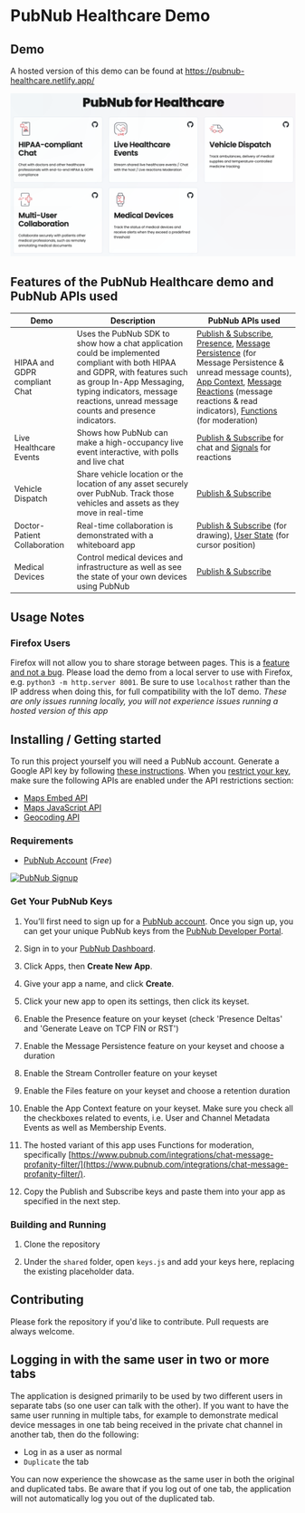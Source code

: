 # PubNub Healthcare Demo

## Demo

A hosted version of this demo can be found at https://pubnub-healthcare.netlify.app/

![Screenshot](./media/landing.png)

## Features of the PubNub Healthcare demo and PubNub APIs used


| Demo | Description | PubNub APIs used |
| ---- | --- | ---------------- |
| HIPAA and GDPR compliant Chat | Uses the PubNub SDK to show how a chat application could be implemented compliant with both HIPAA and GDPR, with features such as group In-App Messaging, typing indicators, message reactions, unread message counts and presence indicators. |  [Publish & Subscribe](https://www.pubnub.com/docs/sdks/javascript/api-reference/publish-and-subscribe), [Presence](https://www.pubnub.com/docs/sdks/javascript/api-reference/presence), [Message Persistence](https://www.pubnub.com/docs/sdks/javascript/api-reference/storage-and-playback) (for Message Persistence & unread message counts), [App Context](https://www.pubnub.com/docs/sdks/javascript/api-reference/objects), [Message Reactions](https://www.pubnub.com/docs/sdks/javascript/api-reference/message-actions)  (message reactions & read indicators), [Functions](https://www.pubnub.com/docs/general/serverless/functions/overview) (for moderation)  |
| Live Healthcare Events | Shows how PubNub can make a high-occupancy live event interactive, with polls and live chat | [Publish & Subscribe](https://www.pubnub.com/docs/sdks/javascript/api-reference/publish-and-subscribe) for chat and [Signals](https://www.pubnub.com/docs/general/messages/publish#send-signals) for reactions  |
| Vehicle Dispatch | Share vehicle location or the location of any asset securely over PubNub.  Track those vehicles and assets as they move in real-time | [Publish & Subscribe](https://www.pubnub.com/docs/sdks/javascript/api-reference/publish-and-subscribe) |
| Doctor-Patient Collaboration | Real-time collaboration is demonstrated with a whiteboard app | [Publish & Subscribe](https://www.pubnub.com/docs/sdks/javascript/api-reference/publish-and-subscribe)  (for drawing), [User State](https://www.pubnub.com/docs/sdks/javascript/api-reference/presence#user-state) (for cursor position) |
| Medical Devices | Control medical devices and infrastructure as well as see the state of your own devices using PubNub | [Publish & Subscribe](https://www.pubnub.com/docs/sdks/javascript/api-reference/publish-and-subscribe) |


## Usage Notes

### Firefox Users

Firefox will not allow you to share storage between pages.  This is a [feature and not a bug](https://bugzilla.mozilla.org/show_bug.cgi?id=1730419).  Please load the demo from a local server to use with Firefox, e.g. `python3 -m http.server 8001`.  Be sure to use `localhost` rather than the IP address when doing this, for full compatibility with the IoT demo.  *These are only issues running locally, you will not experience issues running a hosted version of this app*


## Installing / Getting started

To run this project yourself you will need a PubNub account. Generate a Google API key by following [these instructions](https://developers.google.com/maps/documentation/javascript/get-api-key). When you [restrict your key](https://console.cloud.google.com/apis/credentials/key/), make sure the following APIs are enabled under the API restrictions section:
- [Maps Embed API](https://developers.google.com/maps/documentation/embed/get-started)
- [Maps JavaScript API](https://developers.google.com/maps/documentation/javascript/overview)
- [Geocoding API](https://developers.google.com/maps/documentation/geocoding/overview)


### Requirements
- [PubNub Account](#pubnub-account) (*Free*)

<a href="https://admin.pubnub.com/signup">
	<img alt="PubNub Signup" src="https://i.imgur.com/og5DDjf.png" width=260 height=97/>
</a>

### Get Your PubNub Keys

1. You’ll first need to sign up for a [PubNub account](https://admin.pubnub.com/signup/). Once you sign up, you can get your unique PubNub keys from the [PubNub Developer Portal](https://admin.pubnub.com/).

1. Sign in to your [PubNub Dashboard](https://admin.pubnub.com/).

1. Click Apps, then **Create New App**.

1. Give your app a name, and click **Create**.

1. Click your new app to open its settings, then click its keyset.

1. Enable the Presence feature on your keyset (check 'Presence Deltas' and 'Generate Leave on TCP FIN or RST')

1. Enable the Message Persistence feature on your keyset and choose a duration

1. Enable the Stream Controller feature on your keyset

1. Enable the Files feature on your keyset and choose a retention duration

1. Enable the App Context feature on your keyset.  Make sure you check all the checkboxes related to events, i.e. User and Channel Metadata Events as well as Membership Events.

1. The hosted variant of this app uses Functions for moderation, specifically [https://www.pubnub.com/integrations/chat-message-profanity-filter/](https://www.pubnub.com/integrations/chat-message-profanity-filter/).

1. Copy the Publish and Subscribe keys and paste them into your app as specified in the next step.

### Building and Running

1. Clone the repository

1. Under the `shared` folder, open `keys.js` and add your keys here, replacing the existing placeholder data.

## Contributing
Please fork the repository if you'd like to contribute. Pull requests are always welcome.

## Logging in with the same user in two or more tabs

The application is designed primarily to be used by two different users in separate tabs (so one user can talk with the other).  If you want to have the same user running in multiple tabs, for example to demonstrate medical device messages in one tab being received in the private chat channel in another tab, then do the following:

- Log in as a user as normal
- `Duplicate` the tab

You can now experience the showcase as the same user in both the original and duplicated tabs.  Be aware that if you log out of one tab, the application will not automatically log you out of the duplicated tab.

